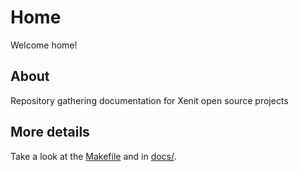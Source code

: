 # Home

Welcome home!

## About

Repository gathering documentation for Xenit open source projects

## More details

Take a look at the [Makefile](Makefile) and in [docs/](docs/).
